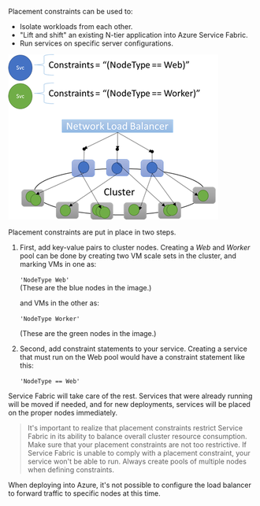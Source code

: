 


Placement constraints can be used to:
- Isolate workloads from each other.
- "Lift and shift" an existing N-tier application into Azure Service Fabric.
- Run services on specific server configurations.

![Placement constraints are described in the following text.](../../Linked_Image_Files\3.2.3_cluster-layout-different-workloads.png)

Placement constraints are put in place in two steps.

1. First, add key-value pairs to cluster nodes. Creating a *Web* and *Worker* pool can be done by creating two VM scale sets in the cluster, and marking VMs in one as:

    ```'NodeType Web'```  
    (These are the blue nodes in the image.)

    and VMs in the other as: 

    ```'NodeType Worker'``` 

    (These are the green nodes in the image.)

2. Second, add constraint statements to your service. Creating a service that must run on the Web pool would have a constraint statement like this:

    ```'NodeType == Web'```

Service Fabric will take care of the rest. Services that were already running will be moved if needed, and for new deployments, services will be placed on the proper nodes immediately.

>It's important to realize that placement constraints restrict Service Fabric in its ability to balance overall cluster resource consumption. Make sure that your placement constraints are not too restrictive. If Service Fabric is unable to comply with a placement constraint, your service won't be able to run. Always create pools of multiple nodes when defining constraints. 

When deploying into Azure, it's not possible to configure the load balancer to forward traffic to specific nodes at this time.
